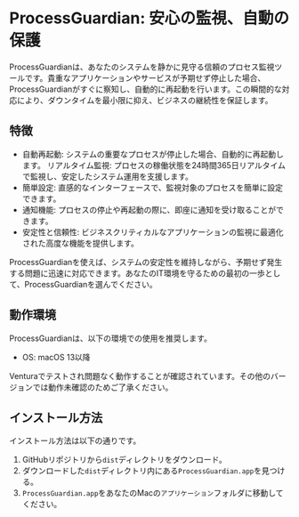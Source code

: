 # ProcessGuardian: 安心の監視、自動の保護

ProcessGuardianは、あなたのシステムを静かに見守る信頼のプロセス監視ツールです。貴重なアプリケーションやサービスが予期せず停止した場合、ProcessGuardianがすぐに察知し、自動的に再起動を行います。この瞬間的な対応により、ダウンタイムを最小限に抑え、ビジネスの継続性を保証します。

## 特徴

- 自動再起動: システムの重要なプロセスが停止した場合、自動的に再起動します。
リアルタイム監視: プロセスの稼働状態を24時間365日リアルタイムで監視し、安定したシステム運用を支援します。
- 簡単設定: 直感的なインターフェースで、監視対象のプロセスを簡単に設定できます。
- 通知機能: プロセスの停止や再起動の際に、即座に通知を受け取ることができます。
- 安定性と信頼性: ビジネスクリティカルなアプリケーションの監視に最適化された高度な機能を提供します。

ProcessGuardianを使えば、システムの安定性を維持しながら、予期せず発生する問題に迅速に対応できます。あなたのIT環境を守るための最初の一歩として、ProcessGuardianを選んでください。

## 動作環境

ProcessGuardianは、以下の環境での使用を推奨します。

- OS: macOS 13以降

Venturaでテストされ問題なく動作することが確認されています。その他のバージョンでは動作未確認のためご了承ください。

## インストール方法

インストール方法は以下の通りです。

1. GitHubリポジトリから`dist`ディレクトリをダウンロード。
2. ダウンロードした`dist`ディレクトリ内にある`ProcessGuardian.app`を見つける。
3. `ProcessGuardian.app`をあなたのMacの`アプリケーション`フォルダに移動してください。